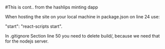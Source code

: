 #This is cont.. from the hashlips minting dapp


When hosting the site on your local machine in package.json on line 24 use:


"start": "react-scripts start".


In .gitignore Section line 50 you need to delete build/, because we need that for the nodejs server.   